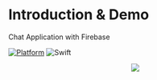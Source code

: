 # Introduction & Demo

Chat Application with Firebase

[![Platform](https://img.shields.io/badge/platform-iOS%2011%20and%20later-lightgray.svg)]()
![Swift](https://img.shields.io/badge/%20in-swift%204.1-orange.svg)


<p align="center">
  <img src="https://i.imgur.com/81VXOZW.gif"/>
</p>
